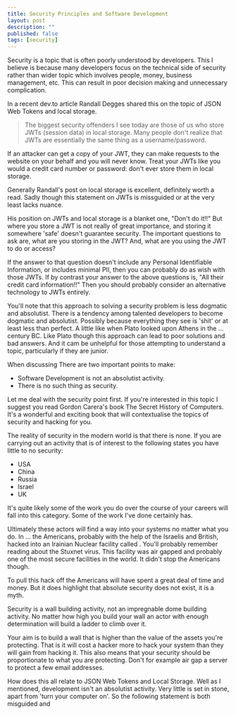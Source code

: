 ```yaml
---
title: Security Principles and Software Development
layout: post
description: ""
published: false
tags: [security]
---
```

Security is a topic that is often poorly understood by developers. This I believe is because many developers focus on the technical side of security rather than wider topic which involves people, money, business management, etc. This can result in poor decision making and unnecessary complication.

In a recent dev.to article Randall Degges shared this on the topic of JSON Web Tokens and local storage.

> The biggest security offenders I see today are those of us who store JWTs (session data) in local storage. Many people don't realize that JWTs are essentially the same thing as a username/password.

If an attacker can get a copy of your JWT, they can make requests to the website on your behalf and you will never know. Treat your JWTs like you would a credit card number or password: don't ever store them in local storage.

Generally Randall's post on local storage is excellent, definitely worth a read. Sadly though this statement on JWTs is missguided or at the very least lacks nuance.  

His position on JWTs and local storage is a blanket one, "Don't do it!!" But where you store a JWT is not really of great importance, and storing it somewhere 'safe' doesn't guarantee security. The important questions to ask are, what are you storing in the JWT? And, what are you using the JWT to do or access?

If the answer to that question doesn't include any Personal Identifiable Information, or includes minimal PII, then you can probably do as wish with those JWTs. If by contrast your answer to the above questions is, "All their credit card information!!" Then you should probably consider an alternative technology to JWTs entirely.

You'll note that this approach to solving a security problem is less dogmatic and absolutist. There is a tendency among talented developers to become dogmatic and absolutist. Possibly because everything they see is 'shit' or at least less than perfect. A little like when Plato looked upon Athens in the ... century BC. Like Plato though this approach can lead to poor solutions and bad answers. And it cam be unhelpful for those attempting to understand a topic, particularly if they are junior.

When discussing
There are two important points to make:

- Software Development is not an absolutist activity.
- There is no such thing as security.

Let me deal with the security point first. If you're interested in this topic I suggest you read Gordon Carera's book The Secret History of Computers. It's a wonderful and exciting book that will contextualise the topics of security and hacking for you. 

The reality of security in the modern world is that there is none. If you are carrying out an activity that is of interest to the following states you have little to no security:

- USA
- China
- Russia
- Israel 
- UK

It's quite likely some of the work you do over the course of your careers will fall into this category. Some of the work I've done certainly has.

Ultimately these actors will find a way into your systems no matter what you do. In ... the Americans, probably with the help of the Israelis and British, hacked into an Irainian Nuclear facility called . You'll probably remember reading about the Stuxnet virus. This facility was air gapped and probably one of the most secure facilities in the world. It didn't stop the Americans though.

To pull this hack off the Americans will have spent a great deal of time and money. But it does highlight that absolute security does not exist, it is a myth.

Security is a wall building activity, not an impregnable dome building activity. No matter how high you build your wall an actor with enough determination will build a ladder to climb over it.

Your aim is to build a wall that is higher than the value of the assets you're protecting. That is it will cost a hacker more to hack your system than they will gain from hacking it. This also means that your security should be proportionate to what you are protecting. Don't for example air gap a server to protect a few email addresses.

How does this all relate to JSON Web Tokens and Local Storage. Well as I mentioned, development isn't an absolutist activity. Very little is set in stone, apart from 'turn your computer on'. So the following statement is both misguided and 